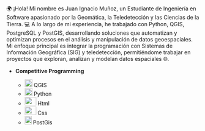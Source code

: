 🌍 ¡Hola!
Mi nombre es Juan Ignacio Muñoz, un Estudiante de Ingeniería en Software apasionado por la Geomática, la Teledetección y las Ciencias de la Tierra.
💻 A lo largo de mi experiencia, he trabajado con Python, QGIS, PostgreSQL y PostGIS, desarrollando soluciones que automatizan y optimizan procesos en el análisis y manipulación de datos geoespaciales. Mi enfoque principal es integrar la programación con Sistemas de Información Geográfica (SIG) y teledetección, permitiéndome trabajar en proyectos que exploran, analizan y modelan datos espaciales 🌐.

- **Competitive Programming**

	-  <img src="https://upload.wikimedia.org/wikipedia/commons/3/3e/QGIS_logo_minimal.svg" height='20' width='20' > QGIS
	- <img src="https://upload.wikimedia.org/wikipedia/commons/c/c3/Python-logo-notext.svg" height='20' width='20' >  Python
	- <img src="https://user-images.githubusercontent.com/65202664/129941859-76b9017d-cbfa-4de1-82ff-c67c929d95d9.png" height='22' width='30' > Html
	- <img src="https://1000marcas.net/wp-content/uploads/2021/02/CSS-Logo.png" height='22' width='30' > Css
	- <img src="https://upload.wikimedia.org/wikipedia/commons/7/7b/Logo_square_postgis.png" height='22' width='18' > PostGis


